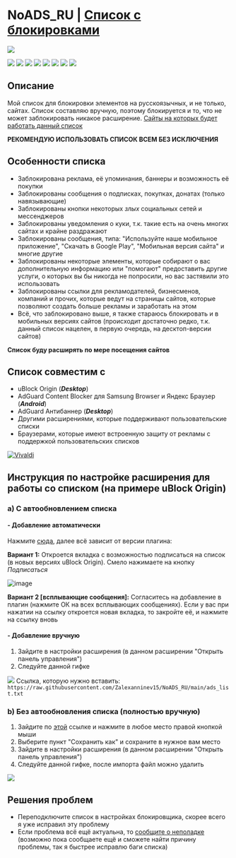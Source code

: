 # NoADS_RU | [Список с блокировками](https://raw.githubusercontent.com/Zalexanninev15/NoADS_RU/main/ads_list.txt)

![](https://github.com/Zalexanninev15/NoADS_RU/blob/main/NoADS_RU%20Logo.png?raw=true)

[![](https://img.shields.io/badge/platforms-AdBlocking_Extensions-F40D12.svg?logo=adblock)](https://github.com/Zalexanninev15/NoADS_RU)
[![](https://img.shields.io/github/last-commit/Zalexanninev15/NoADS_RU.svg)](https://github.com/Zalexanninev15/NoADS_RU/commits/main)
[![](https://img.shields.io/github/stars/Zalexanninev15/NoADS_RU.svg)](https://github.com/Zalexanninev15/NoADS_RU/stargazers)
[![](https://img.shields.io/github/forks/Zalexanninev15/NoADS_RU.svg)](https://github.com/Zalexanninev15/NoADS_RU/network/members)
[![](https://img.shields.io/github/issues/Zalexanninev15/NoADS_RU.svg)](https://github.com/Zalexanninev15/NoADS_RU/issues?q=is%3Aopen+is%3Aissue)
[![](https://img.shields.io/github/issues-closed/Zalexanninev15/NoADS_RU.svg)](https://github.com/Zalexanninev15/NoADS_RU/issues?q=is%3Aissue+is%3Aclosed)
[![](https://img.shields.io/badge/license-MIT-blue.svg)](LICENSE)
[![](https://img.shields.io/badge/donate-Buy_Me_a_Coffee-F94400.svg)](https://zalexanninev15.jimdofree.com/buy-me-a-coffee)

## Описание
Мой список для блокировки элементов на русскоязычных, и не только, сайтах. Список составляю вручную, поэтому блокируется и то, что не может заблокировать никакое расширение. [Сайты на которых будет работать данный список](https://github.com/Zalexanninev15/NoADS_RU/blob/main/SITES.md)

**РЕКОМЕНДУЮ ИСПОЛЬЗОВАТЬ СПИСОК ВСЕМ БЕЗ ИСКЛЮЧЕНИЯ**
## Особенности списка
* Заблокирована реклама, её упоминания, баннеры и возможность её покупки
* Заблокированы сообщения о подписках, покупках, донатах (только навязывающие)
* Заблокированы кнопки некоторых *злых* социальных сетей и мессенджеров
* Заблокированы уведомления о куки, т.к. такие есть на очень многих сайтах и крайне раздражают
* Заблокированы сообщения, типа: "Используйте наше мобильное приложение", "Скачать в Google Play", "Мобильная версия сайта" и многие другие
* Заблокированы некоторые элементы, которые собирают о вас дополнительную информацию или "помогают" предоставить другие услуги, о которых вы бы никогда не попросили, но вас застявили это использовать
* Заблокированы ссылки для рекламодателей, бизнесменов, компаний и прочих, которые ведут на страницы сайтов, которые позволяют создать больше рекламы и заработать на этом
* Всё, что заблокировано выше, я также стараюсь блокировать и в мобильных версиях сайтов (происходит достаточно редко, т.к. данный список нацелен, в первую очередь, на десктоп-версии сайтов)

**Список буду расширять по мере посещения сайтов**
## Список совместим с
* uBlock Origin (***Desktop***)
* AdGuard Content Blocker для Samsung Browser и Яндекс Браузер (***Android***)
* AdGuard Антибаннер (***Desktop***)
* Другими расширениями, которые поддерживают пользовательские списки
* Браузерами, которые имеют встроенную защиту от рекламы с поддержкой пользовательских списков

[![Vivaldi](https://img.shields.io/badge/Vivaldi-EF3939?style=for-the-badge&logo=Vivaldi&logoColor=white)](https://vivaldi.com/ru)
## Инструкция по настройке расширения для работы со списком (на примере uBlock Origin)
### a) С автообновлением списка
#### - Добавление автоматически
Нажмите [сюда](https://subscribe.adblockplus.org/?location=https://raw.githubusercontent.com/Zalexanninev15/NoADS_RU/main/ads_list.txt&title=NoADS_RU), далее всё зависит от версии плагина:

**Вариант 1:** Откроется вкладка с возможностью подписаться на список (в новых версиях uBlock Origin). Смело нажимаете на кнопку *Подписаться*

![image](https://github.com/Zalexanninev15/NoADS_RU/blob/main/Subscribe.png?raw=true)

**Вариант 2 [всплывающие сообщения]:** Согласитесь на добавление в плагин (нажмите ОК на всех всплывающих сообщениях). Если у вас при нажатии на ссылку откроется новая вкладка, то закройте её, и нажмите на ссылку вновь

#### - Добавление вручную
1. Зайдите в настройки расширения (в данном расширении "Открыть панель управления")
2. Следуйте данной гифке

![](https://github.com/Zalexanninev15/NoADS_RU/blob/main/uBlockOrigin-how.gif)
Ссылка, которую нужно вставить: `https://raw.githubusercontent.com/Zalexanninev15/NoADS_RU/main/ads_list.txt`

### b) Без автообновления списка (полностью вручную)
1. Зайдите по [этой](https://raw.githubusercontent.com/Zalexanninev15/NoADS_RU/main/ads_list.txt) ссылке и нажмите в любое место правой кнопкой мыши
2. Выберите пункт "Сохранить как" и сохраните в нужное вам место
3. Зайдите в настройки расширения (в данном расширении "Открыть панель управления")
4. Следуйте данной гифке, после импорта файл можно удалить

![](https://github.com/Zalexanninev15/NoADS_RU/blob/main/uBlockOrigin-how_from-file.gif)

## Решения проблем
* Переподключите список в настройках блокировщика, скорее всего я уже исправил эту проблему
* Если проблема всё ещё актуальна, то [сообщите о неполадке](https://github.com/Zalexanninev15/NoADS_RU/issues/new) (возможно пока сообщаете ещё и сможете найти причину проблемы, так я быстрее исправлю баги списка)
